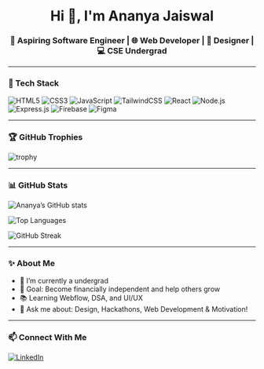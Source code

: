 <h1 align="center">Hi 👋, I'm Ananya Jaiswal</h1>
<h3 align="center">🚀 Aspiring Software Engineer | 🌐 Web Developer | 🎨 Designer | 💻 CSE Undergrad</h3>

---

### 🧰 Tech Stack
![HTML5](https://img.shields.io/badge/html5-%23E34F26.svg?style=flat&logo=html5&logoColor=white)
![CSS3](https://img.shields.io/badge/css3-%231572B6.svg?style=flat&logo=css3&logoColor=white)
![JavaScript](https://img.shields.io/badge/javascript-%23323330.svg?style=flat&logo=javascript&logoColor=%23F7DF1E)
![TailwindCSS](https://img.shields.io/badge/TailwindCSS-38B2AC?style=flat&logo=tailwind-css&logoColor=white)
![React](https://img.shields.io/badge/react-%2320232a.svg?style=flat&logo=react&logoColor=%2361DAFB)
![Node.js](https://img.shields.io/badge/node.js-6DA55F?style=flat&logo=node.js&logoColor=white)
![Express.js](https://img.shields.io/badge/express.js-%23404d59.svg?style=flat&logo=express&logoColor=%2361DAFB)
![Firebase](https://img.shields.io/badge/firebase-ffca28?style=flat&logo=firebase&logoColor=black)
![Figma](https://img.shields.io/badge/figma-F24E1E?style=flat&logo=figma&logoColor=white)

---

### 🏆 GitHub Trophies
![trophy](https://github-profile-trophy.vercel.app/?username=AnanyaJaiswal2&theme=gruvbox&no-frame=true)

---

### 📊 GitHub Stats

![Ananya’s GitHub stats](https://github-readme-stats.vercel.app/api?username=AnanyaJaiswal2&show_icons=true&theme=radical&count_private=true&include_all_commits=true)

![Top Languages](https://github-readme-stats.vercel.app/api/top-langs/?username=AnanyaJaiswal2&layout=compact&theme=radical)

![GitHub Streak](https://streak-stats.demolab.com?user=AnanyaJaiswal2&theme=radical)


---

### ✨ About Me
- 🌱 I’m currently a undergrad
- 🎯 Goal: Become financially independent and help others grow
- 📚 Learning Webflow, DSA, and UI/UX
- 💬 Ask me about: Design, Hackathons, Web Development & Motivation!

---

### 📫 Connect With Me
[![LinkedIn](https://img.shields.io/badge/LinkedIn-blue?logo=linkedin&style=flat)](https://www.linkedin.com/in/ananya-jaiswal02/)


